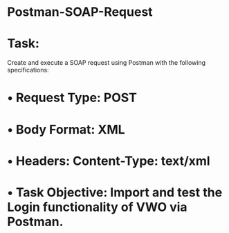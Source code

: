 # Postman-SOAP-Request

# Task: 
Create and execute a SOAP request using Postman with the following specifications: 
   # • Request Type: POST 
   # • Body Format: XML 
   # • Headers: Content-Type: text/xml 
   # • Task Objective: Import and test the Login functionality of VWO via Postman.
